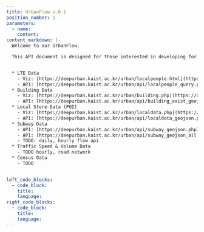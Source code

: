```yaml
---
title: UrbanFlow v.0.1
position_number: 1
parameters:
  - name:
    content:
content_markdown: |-
  Welcome to our UrbanFlow.

  This API document is designed for those interested in developing for our UrbanFlow library.


  * LTE Data
    - Viz: [https://deepurban.kaist.ac.kr/urban/localpeople.html](https://deepurban.kaist.ac.kr/urban/localpeople.html) 
    - API: [https://deepurban.kaist.ac.kr/urban/api/localpeople_query.php?ymd=20170601&hour=18&col=total](https://deepurban.kaist.ac.kr/urban/api/localpeople_query.php?ymd=20170601&hour=18&col=total) 
  * Building Data
    - Viz: [https://deepurban.kaist.ac.kr/urban/building.php](https://deepurban.kaist.ac.kr/urban/building.php) 
    - API: [https://deepurban.kaist.ac.kr/urban/api/building_exist_geojson.php?ymd=20210000&lat=37.5625&lng=126.9687&dist=400](https://deepurban.kaist.ac.kr/urban/api/building_exist_geojson.php?ymd=20210000&lat=37.5625&lng=126.9687&dist=400) 
  * Local Store Data (POI)
    - Viz: [https://deepurban.kaist.ac.kr/urban/localdata.php](https://deepurban.kaist.ac.kr/urban/localdata.php) 
    - API: [https://deepurban.kaist.ac.kr/urban/api/localdata_geojson.php?ymd=20210000&lat=37.5625&lng=126.9687&dist=400](https://deepurban.kaist.ac.kr/urban/api/localdata_geojson.php?ymd=20210000&lat=37.5625&lng=126.9687&dist=400) 
  * Subway Data
    - API: [https://deepurban.kaist.ac.kr/urban/api/subway_geojson.php](https://deepurban.kaist.ac.kr/urban/api/subway_geojson.php) 
    - API: [https://deepurban.kaist.ac.kr/urban/api/subway_geojson_all.php](https://deepurban.kaist.ac.kr/urban/api/subway_geojson_all.php) 
    - TODO: daily, hourly flow api
  * Traffic Speed & Volume Data
    - TODO hourly, road network
  * Census Data
    - TODO


left_code_blocks:
  - code_block:
    title:
    language:
right_code_blocks:
  - code_block:
    title:
    language:
---
```

